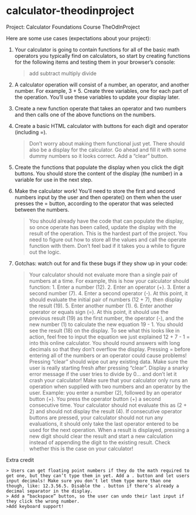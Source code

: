 # calculator-theodinproject

Project: Calculator Foundations Course TheOdInProject

Here are some use cases (expectations about your project):

1.  Your calculator is going to contain functions for all of the basic math operators you typically find on calculators, so start by creating functions for the following items and testing them in your browser’s console:

    > add
    > subtract
    > multiply
    > divide

2.  A calculator operation will consist of a number, an operator, and another number. For example, 3 + 5. Create three variables, one for each part of the operation. You’ll use these variables to update your display later.

3.  Create a new function operate that takes an operator and two numbers and then calls one of the above functions on the numbers.

4.  Create a basic HTML calculator with buttons for each digit and operator (including =).

    > Don’t worry about making them functional just yet.
    > There should also be a display for the calculator. Go ahead and fill it with some dummy numbers so it looks correct.
    > Add a “clear” button.

5.  Create the functions that populate the display when you click the digit buttons. You should store the content of the display (the number) in a variable for use in the next step.

6.  Make the calculator work! You’ll need to store the first and second numbers input by the user and then operate() on them when the user presses the = button, according to the operator that was selected between the numbers.

    > You should already have the code that can populate the display, so once operate has been called, update the display with the result of the operation.
    > This is the hardest part of the project. You need to figure out how to store all the values and call the operate function with them. Don’t feel bad if it takes you a while to figure out the logic.

7.  Gotchas: watch out for and fix these bugs if they show up in your code:
    > Your calculator should not evaluate more than a single pair of numbers at a time. For example, this is how your calculator should function:
        1. Enter a number (12).
        2. Enter an operator (+).
        3. Enter a second number (7).
        4. Enter a second operator (-). At this point, it should evaluate the initial pair of numbers (12 + 7), then display the result (19).
        5. Enter another number (1).
        6. Enter another operator or equals sign (=). At this point, it should use the previous result (19) as the first number, the operator (-), and the new number (1) to calculate the new equation 19 - 1. You should see the result (18) on the display.
    > To see what this looks like in action, feel free to input the equation we just explained 12 + 7 - 1 = into this online calculator.
    > You should round answers with long decimals so that they don’t overflow the display.
    > Pressing = before entering all of the numbers or an operator could cause problems!
    > Pressing “clear” should wipe out any existing data. Make sure the user is really starting fresh after pressing “clear”.
    > Display a snarky error message if the user tries to divide by 0… and don’t let it crash your calculator!
    > Make sure that your calculator only runs an operation when supplied with two numbers and an operator by the user. Example: you enter a number (2), followed by an operator button (+). You press the operator button (+) a second consecutive time. Your calculator should not evaluate this as (2 + 2) and should not display the result (4). If consecutive operator buttons are pressed, your calculator should not run any evaluations, it should only take the last operator entered to be used for the next operation.
    > When a result is displayed, pressing a new digit should clear the result and start a new calculation instead of appending the digit to the existing result. Check whether this is the case on your calculator!

Extra credit

    > Users can get floating point numbers if they do the math required to get one, but they can’t type them in yet. Add a . button and let users input decimals! Make sure you don’t let them type more than one though, like: 12.3.56.5. Disable the . button if there’s already a decimal separator in the display.
    > Add a “backspace” button, so the user can undo their last input if they click the wrong number.
    >Add keyboard support!
